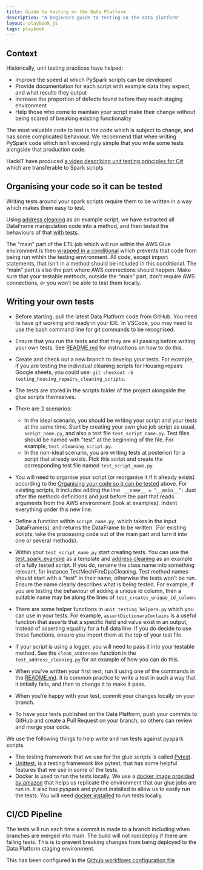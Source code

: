 ```yaml
---
title: Guide to testing on the Data Platform
description: "A beginners guide to testing on the data platform"
layout: playbook_js
tags: playbook
---
```


## Context

Historically, unit testing practices have helped:
- Improve the speed at which PySpark scripts can be developed
- Provide documentation for each script with example data they 
  expect, and what results they output 
- Increase the proportion of defects found before they reach staging environment
- Help those who come to maintain your script make their change without being scared 
  of breaking existing functionality

The most valuable code to test is the code which is subject to change, 
and has some complicated behaviour. We recommend that when writing PySpark 
code which isn’t exceedingly simple that you write some tests alongside that production code.

HackIT have produced [a video describing unit testing principles for C#][unit_testing_principles] 
which are transferable to Spark scripts.

## Organising your code so it can be tested

Writing tests around your spark scripts require them to be written in a way which makes them easy to test.

Using [address cleaning][address_cleaning] as an example script, we have
extracted all DataFrame manipulation code into a method, and then tested
the behaviours of that [with tests][tests_example].

The "main" part of the ETL job which will run within the AWS Glue environment
is then [wrapped in a conditional][main_script_example] which prevents
that code from being run within the testing environment. All code, except import statements, that isn't in a method should be included in this conditional.
The “main” part is also the part where AWS connections should happen. Make sure that your testable methods, outside the “main” part, don’t require AWS connections, or you won’t be able to test them locally.

## Writing your own tests

- Before starting, pull the latest Data Platform code from GitHub. You need to have git working and ready in your IDE. In VSCode, you may need to use the bash command line for git commands to be recognised. 
- Ensure that you run the tests and that they are all passing before writing your own tests. 
See [README.md][readme] for instructions on how to do this.
- Create and check out a new branch to develop your tests. For example, if you are testing the individual cleaning scripts for Housing repairs Google sheets, you could use: 	`git checkout -b testing_housing_repairs_cleaning_scripts`. 
- The tests are stored in the scripts folder of the project alongside the glue scripts themselves. 
- There are 2 scenarios: 
  - In the ideal scenario, you should be writing your script and your tests at the same time. Start by creating your own glue job script as usual, `script_name.py`, and also a test file `test_script_name.py`. Test files should be named with "test" at the beginning of the file. For example, `test_cleaning_script.py`.
  - In the non-ideal scenario, you are writing tests at posteriori for a script that already exists. Pick this script and create the corresponding test file named `test_script_name.py`.

- You will need to organise your script (or reorganise it if it already exists) according to the [Organising your code so it can be tested](#organising-your-code-so-it-can-be-tested) above. For existing scripts, it includes adding the line
` __name__ = “__main__”:`
Just after the methods definitions and just before the part that reads arguments from the AWS environment (look at examples). Indent everything under this new line.
- Define a function within `script_name.py`, which takes in the input DataFrame(s), and returns the DataFrame to be written. (For existing scripts: take the processing code out of the main part and turn it into one or several methods).
- Within your `test_script_name.py` start creating tests. You can use the [test_spark_example][test_spark_example] as a template and [address cleaning][address_cleaning] as an example of a fully tested script. If you do, rename the class name into something relevant, for instance TestMechFireDpaCleaning. 
  Test method names should start with a "test" in their name, otherwise the tests won’t be run. 
  Ensure the name clearly describes what is being tested. 
  For example, if you are testing the behaviour of adding a unique id column, then a suitable name may be along the lines of `test_creates_unique_id_column`.
- There are some helper functions in `unit_testing_helpers.py` which you can use in your tests. For example, `assertDictionaryContains` is a useful function that asserts that a specific field and value exist in an output, instead of asserting equality for a full data line.
  If you do decide to use these functions, ensure you import them at the top of your test file.
- If your script is using a logger, you will need to pass it into your testable method. 
  See the `clean_addresses` function in the `test_address_cleaning.py` for an example of how you can do this. 
- When you’ve written your first test, run it using one of the commands in the [README.md][readme]. It is common practice to write a test in such a way that it initially fails, and then to change it to make it pass. 
- When you’re happy with your test, commit your changes locally on your branch. 
- To have your tests published on the Data Platform, push your commits to GitHub and create a Pull Request on your branch, so others can review and merge your code.


We use the following things to help write and run tests against pyspark scripts.

- The testing framework that we use for the glue scripts is called [Pytest][pytest].
- [Unittest][unittest], is a testing framework like pytest, that has some helpful features that we use in some of the tests.
- Docker is used to run the tests locally. 
  We use a [docker image provided by amazon][aws_docker_docs] that helps us replicate the environment that our glue jobs are run in. 
  It also has pyspark and pytest installed to allow us to easily run the tests. You will need [docker installed][docker] to run tests locally.

## CI/CD Pipeline

The tests will run each time a commit is made to a branch including when branches are merged into main.
The build will not run/deploy if there are failing tests. 
This is to prevent breaking changes from being deployed to the Data Platform staging environment.

This has been configured in the [Github workflows configuration file][github_workflows_configuration]

[address_cleaning]: https://github.com/LBHackney-IT/Data-Platform/blob/2e4a89e280c326576a976b4f28c9b7faaa691ea4/scripts/address_cleaning.py#L16-L99
[test_spark_example]: https://github.com/LBHackney-IT/Data-Platform/blob/main/scripts/test_spark_example.py
[tests_example]: https://github.com/LBHackney-IT/Data-Platform/blob/2e4a89e280c326576a976b4f28c9b7faaa691ea4/scripts/test_address_cleaning.py#L7-L15
[main_script_example]: https://github.com/LBHackney-IT/Data-Platform/blob/2e4a89e280c326576a976b4f28c9b7faaa691ea4/scripts/address_cleaning.py#L103-L140
[unittest]: https://docs.python.org/3/library/unittest.html
[aws_docker_docs]: https://aws.amazon.com/blogs/big-data/developing-aws-glue-etl-jobs-locally-using-a-container/
[pytest]: https://docs.pytest.org/en/6.2.x/contents.html
[readme]: https://github.com/LBHackney-IT/Data-Platform/blob/main/scripts/README.md
[docker]: https://docs.docker.com/get-docker/
[unit_testing_principles]: https://www.youtube.com/embed/M-_F_Tr6paQ
[github_workflows_configuration]: https://github.com/LBHackney-IT/Data-Platform/blob/main/.github/workflows/data_platform_stg.yml
